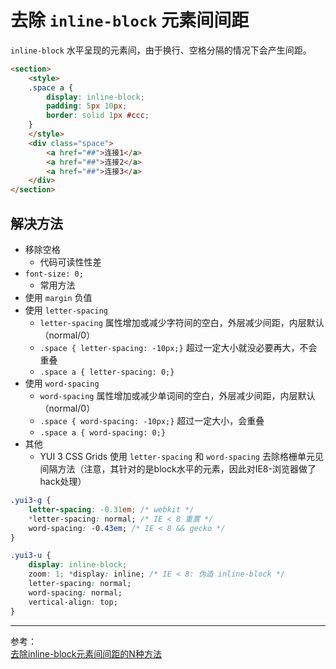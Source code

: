 # 去除 `inline-block` 元素间间距

`inline-block` 水平呈现的元素间，由于换行、空格分隔的情况下会产生间距。  

<demo column>
  <template slot="html">
    <css-inline-block-space-1></css-inline-block-space-1>
  </template>

```html
<section>
    <style>
    .space a {
        display: inline-block;
        padding: 5px 10px;
        border: solid 1px #ccc;
    }
    </style>
    <div class="space">
        <a href="##">连接1</a>
        <a href="##">连接2</a>
        <a href="##">连接3</a>
    </div>
</section>
```

</demo>

## 解决方法

- 移除空格
    + 代码可读性性差
- `font-size: 0;`
    + 常用方法
- 使用 `margin` 负值
- 使用 `letter-spacing`
    + `letter-spacing` 属性增加或减少字符间的空白，外层减少间距，内层默认（normal/0）
    + `.space { letter-spacing: -10px;}` 超过一定大小就没必要再大，不会重叠
    + `.space a { letter-spacing: 0;}`
- 使用 `word-spacing`
    + `word-spacing` 属性增加或减少单词间的空白，外层减少间距，内层默认（normal/0）
    + `.space { word-spacing: -10px;}` 超过一定大小，会重叠
    + `.space a { word-spacing: 0;}`
- 其他
    + YUI 3 CSS Grids 使用 `letter-spacing` 和 `word-spacing` 去除格栅单元见间隔方法（注意，其针对的是block水平的元素，因此对IE8-浏览器做了hack处理）

```css
.yui3-g {
    letter-spacing: -0.31em; /* webkit */
    *letter-spacing: normal; /* IE < 8 重置 */
    word-spacing: -0.43em; /* IE < 8 && gecko */
}

.yui3-u {
    display: inline-block;
    zoom: 1; *display: inline; /* IE < 8: 伪造 inline-block */
    letter-spacing: normal;
    word-spacing: normal;
    vertical-align: top;
}
```

***

参考：  
[去除inline-block元素间间距的N种方法](https://www.zhangxinxu.com/wordpress/2012/04/inline-block-space-remove-%E5%8E%BB%E9%99%A4%E9%97%B4%E8%B7%9D/)  
